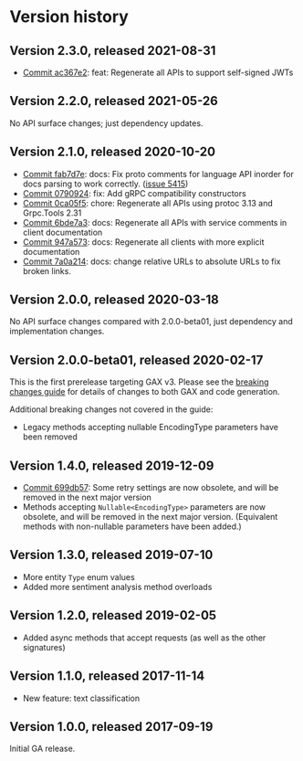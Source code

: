 # Version history

## Version 2.3.0, released 2021-08-31

- [Commit ac367e2](https://github.com/googleapis/google-cloud-dotnet/commit/ac367e2): feat: Regenerate all APIs to support self-signed JWTs

## Version 2.2.0, released 2021-05-26

No API surface changes; just dependency updates.

## Version 2.1.0, released 2020-10-20

- [Commit fab7d7e](https://github.com/googleapis/google-cloud-dotnet/commit/fab7d7e): docs: Fix proto comments for language API inorder for docs parsing to work correctly. ([issue 5415](https://github.com/googleapis/google-cloud-dotnet/issues/5415))
- [Commit 0790924](https://github.com/googleapis/google-cloud-dotnet/commit/0790924): fix: Add gRPC compatibility constructors
- [Commit 0ca05f5](https://github.com/googleapis/google-cloud-dotnet/commit/0ca05f5): chore: Regenerate all APIs using protoc 3.13 and Grpc.Tools 2.31
- [Commit 6bde7a3](https://github.com/googleapis/google-cloud-dotnet/commit/6bde7a3): docs: Regenerate all APIs with service comments in client documentation
- [Commit 947a573](https://github.com/googleapis/google-cloud-dotnet/commit/947a573): docs: Regenerate all clients with more explicit documentation
- [Commit 7a0a214](https://github.com/googleapis/google-cloud-dotnet/commit/7a0a214): docs: change relative URLs to absolute URLs to fix broken links.

## Version 2.0.0, released 2020-03-18

No API surface changes compared with 2.0.0-beta01, just dependency
and implementation changes.

## Version 2.0.0-beta01, released 2020-02-17

This is the first prerelease targeting GAX v3. Please see the [breaking changes
guide](https://cloud.google.com/dotnet/docs/reference/help/breaking-gax2)
for details of changes to both GAX and code generation.

Additional breaking changes not covered in the guide:

- Legacy methods accepting nullable EncodingType parameters have been removed

## Version 1.4.0, released 2019-12-09

- [Commit 699db57](https://github.com/googleapis/google-cloud-dotnet/commit/699db57): Some retry settings are now obsolete, and will be removed in the next major version
- Methods accepting `Nullable<EncodingType>` parameters are now obsolete, and will be removed in the next major version.
  (Equivalent methods with non-nullable parameters have been added.)

## Version 1.3.0, released 2019-07-10

- More entity `Type` enum values
- Added more sentiment analysis method overloads

## Version 1.2.0, released 2019-02-05

- Added async methods that accept requests (as well as the other signatures)

## Version 1.1.0, released 2017-11-14

- New feature: text classification

## Version 1.0.0, released 2017-09-19

Initial GA release.
